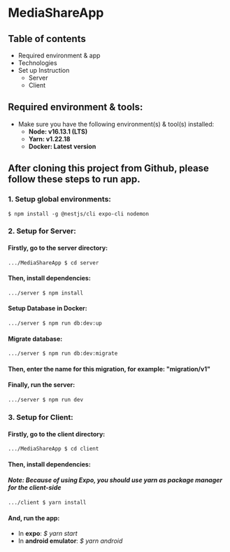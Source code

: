 # MediaShareApp

## Table of contents
* Required environment & app 
* Technologies 
* Set up Instruction 
  * Server
  * Client

## Required environment & tools:
* Make sure you have the following environment(s) & tool(s) installed: 
  * **Node: v16.13.1 (LTS)**
  * **Yarn: v1.22.18**
  * **Docker: Latest version**

## After cloning this project from **Github**, please follow these steps to run app.

### 1. Setup global environments:
```
$ npm install -g @nestjs/cli expo-cli nodemon
```

### 2. Setup for Server:

#### Firstly, go to the server directory:
```
.../MediaShareApp $ cd server
```
#### Then, install dependencies:
```
.../server $ npm install
```
#### Setup Database in Docker:
```
.../server $ npm run db:dev:up
```
#### Migrate database:
```
.../server $ npm run db:dev:migrate
```
#### Then, enter the name for this migration, for example: "migration/v1"
#### Finally, run the server:
```
.../server $ npm run dev
```

### 3. Setup for Client:

#### Firstly, go to the client directory:
```
.../MediaShareApp $ cd client
```
#### Then, install dependencies:
#### *Note: Because of using Expo, you should use yarn as package manager for the client-side*
```
.../client $ yarn install
```
#### And, run the app:
* In **expo**: *$ yarn start*
* In **android emulator**: *$ yarn android*
